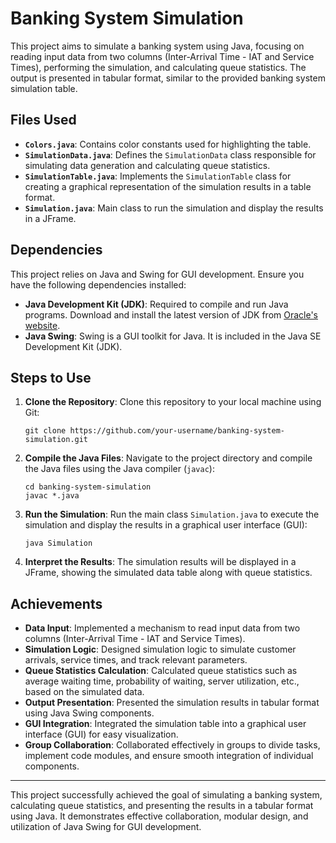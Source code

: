
# Banking System Simulation

This project aims to simulate a banking system using Java, focusing on reading input data from two columns (Inter-Arrival Time - IAT and Service Times), performing the simulation, and calculating queue statistics. The output is presented in tabular format, similar to the provided banking system simulation table.

## Files Used

- **`Colors.java`**: Contains color constants used for highlighting the table.
- **`SimulationData.java`**: Defines the `SimulationData` class responsible for simulating data generation and calculating queue statistics.
- **`SimulationTable.java`**: Implements the `SimulationTable` class for creating a graphical representation of the simulation results in a table format.
- **`Simulation.java`**: Main class to run the simulation and display the results in a JFrame.

## Dependencies

This project relies on Java and Swing for GUI development. Ensure you have the following dependencies installed:

- **Java Development Kit (JDK)**: Required to compile and run Java programs. Download and install the latest version of JDK from [Oracle's website](https://www.oracle.com/java/technologies/javase-jdk15-downloads.html).
- **Java Swing**: Swing is a GUI toolkit for Java. It is included in the Java SE Development Kit (JDK).

## Steps to Use

1. **Clone the Repository**: Clone this repository to your local machine using Git:
   ```
   git clone https://github.com/your-username/banking-system-simulation.git
   ```

2. **Compile the Java Files**: Navigate to the project directory and compile the Java files using the Java compiler (`javac`):
   ```
   cd banking-system-simulation
   javac *.java
   ```

3. **Run the Simulation**: Run the main class `Simulation.java` to execute the simulation and display the results in a graphical user interface (GUI):
   ```
   java Simulation
   ```

4. **Interpret the Results**: The simulation results will be displayed in a JFrame, showing the simulated data table along with queue statistics.

## Achievements

- **Data Input**: Implemented a mechanism to read input data from two columns (Inter-Arrival Time - IAT and Service Times).
- **Simulation Logic**: Designed simulation logic to simulate customer arrivals, service times, and track relevant parameters.
- **Queue Statistics Calculation**: Calculated queue statistics such as average waiting time, probability of waiting, server utilization, etc., based on the simulated data.
- **Output Presentation**: Presented the simulation results in tabular format using Java Swing components.
- **GUI Integration**: Integrated the simulation table into a graphical user interface (GUI) for easy visualization.
- **Group Collaboration**: Collaborated effectively in groups to divide tasks, implement code modules, and ensure smooth integration of individual components.

---

This project successfully achieved the goal of simulating a banking system, calculating queue statistics, and presenting the results in a tabular format using Java. It demonstrates effective collaboration, modular design, and utilization of Java Swing for GUI development.